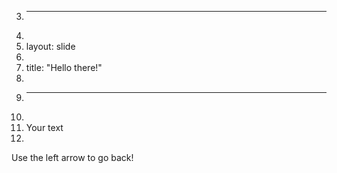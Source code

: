 3.	---
4.	
5.	layout: slide
6.	
7.	title: "Hello there!"
8.	
9.	---
10.	
11.	Your text
12.	
Use the left arrow to go back!
